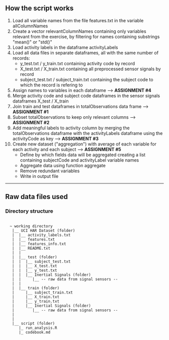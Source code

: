## How the script works

1. Load all variable names from the file features.txt in the variable allColumnNames
2. Create a vector relevantColumnNames containing only variables relevant from the exercise, by filtering for names containing substrings "mean()" or "std()"
3. Load activity labels in the dataframe activityLabels
4. Load all data files in separate dataframes, all with the same number of records:
    * y_test.txt / y_train.txt containing activity code by record
    * X_test.txt / X_train.txt containing all preprocessed sensor signals by record
    * subject_test.txt / subject_train.txt containing the subject code to which the record is refering to
5. Assign names to variables in each dataframe  -->  **ASSIGNMENT #4**
6. Merge activity code and subject code dataframes in the sensor signals dataframes X_test / X_train
7. Join train and test dataframes in totalObservations data frame  -->  **ASSIGNMENT #1**
8. Subset totalObservations to keep only relevant columns  -->  **ASSIGNMENT #2**
9. Add meaningful labels to activity column by merging the totalObservations dataframe with the activityLabels dataframe using the activityCode as key -->  **ASSIGNMENT #3**
10. Create new dataset ("aggregation") with average of each variable for each activity and each subject -->  **ASSIGNMENT #5**
    * Define by which fields data will be aggregated creating a list containing subjectCode and activityLabel variable names
    * Aggregate data using function aggregate
    * Remove redundant variables
    * Write in output file

--------------------------------------------------------------------
## Raw data files used

### Directory structure

<pre><code>
  ~ working directory
   |__ UCI HAR Dataset (folder)
   |  |__ activity_labels.txt
   |  |__ features.txt
   |  |__ features_info.txt
   |  |__ README.txt
   |  |  
   |  |__ test (folder)
   |  |  |__ subject_test.txt
   |  |  |__ X_test.txt
   |  |  |__ y_test.txt
   |  |  |__ Inertial Signals (folder)
   |  |     |__ -- raw data from signal sensors --
   |  |
   |  |__ train (folder)
   |     |__ subject_train.txt
   |     |__ X_train.txt
   |     |__ y_train.txt
   |     |__ Inertial Signals (folder)
   |        |__ -- raw data from signal sensors --
   |   
   |
   |__ script (folder)
      |_ run_analysis.R
      |_ codebook.md
</code></pre>